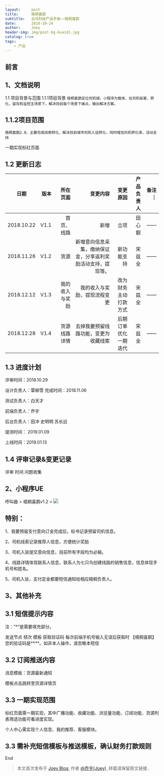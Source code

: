 ```yaml
---
layout:     post
title:      梧桐喜鹊
subtitle:   云鸟科技产品手册——梧桐喜鹊
date:       2018-10-24
author:     Joey
header-img: img/post-bg-kuaidi.jpg
catalog: true
tags:
    - 产品
---
```

## 前言


## 1、文档说明
1.1 项目背景与范围
1.1.1项目背景
`梧桐喜鹊定位司机端，小程序为载体，在司机拓客、转化、留存和监控主场景下，解决目前每个场景下痛点，输出解决方案。`

## 1.1.2项目范围
`梧桐喜鹊2.0，主要完成线索转化，解决目前城市司机入驻转化，同时增加司机转化率，活动支持`

一期实现标红页面

## 1.2 更新日志

| 日期        | 版本    | 所在页面    | 变更内容    | 变更原因    | 产品负责人    | 备注    ｜
| --------    | -----: | -----:  | -----:  | -----:  | -----:  | -----:  |
| 2018.10.22      | V1.1  |   首页、线路    | 新增  | 立项 | 田心靓  | ——  |
| 2018.11.26      | V1.2  |   货源    | 新增意向信息采集，缴纳保证金，分享返利奖励活动支持，提现等。  | 新功能支持 | 宋兹全  | ——  |
| 2018.12.12      | V1.3  |   我的收入与奖励    | 我的收入与奖励，提现流程变更  | 改为财务主动打款方式 | 宋兹全  | ——  |
| 2018.12.28      | V1.4  |   货源线路详情   | 去掉我要预留线路功能，变更为收藏线索  | 后期订单优化一期迭代 | 宋兹全  | ——  |
						
			
## 1.3 进度计划

评审时间：2018.10.29

设计负责人：覃柳雪           完成时间：2018.11.06

测试负责人：白天才

前端负责人：乔宇

后台负责人：田冲   史明明   苏长远



提测时间： 2019.01.09

上线时间：2019.01.13



## 1.4 评审记录&变更记录
评审	时间	问题收集



## 2、小程序UE
呼叫器 > 梧桐喜鹊v1.2 > 
![](https://qizhiniao-dev.oss-cn-beijing.aliyuncs.com/img/78e230c81f954a4cac0b0847179c1b35)



## 特别：

1、我要预留支付意向订金完成后，标书记录预留司机信息。

2、司机线索记录推荐人信息，方便统计奖励

3、司机入驻提交意向信息，目前所有字段均为必输。

4、线路详情体现联系人信息，联系人为七只鸟创建线路的销售信息，信息体现手机号和姓名。

5、司机入驻，支付定金都要短信通知给相应梧桐负责人。

## 3、其他补充
## 3.1 短信提示内容
注：”*“是需要填充部分。

发送节点	频次	模板
获取验证码	每次前端手机号输入无误后获取时	
【梧桐喜鹊】您的验证码是****。如非本人操作，请忽略本短信

## 3.2 订阅推送内容
消息模板：货源最新通知

模板点击跳转至货源详情页

## 3.3 一期实现范围
标红页面需一期实现，其中广播功能、收藏功能、浏览量功能、订阅功能、货源列表筛选功能可看进度实现。

个人中心需实现个人信息、我的推荐、客服模块。

## 3.3 需补充短信模板与推送模板，确认财务打款规则

End

> 本文首次发布于 [Joey Blog](http://qiaoyu113.github.io), 作者 [@乔宇(Joey)](http://github.com/qiaoyu113) ,转载请保留原文链接..